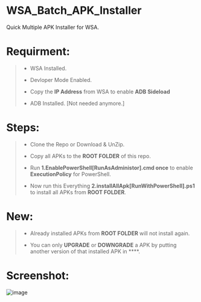 # WSA_Batch_APK_Installer
Quick Multiple APK Installer for WSA.

# Requirment:
> * WSA Installed.
> 
> * Devloper Mode Enabled.
> 
> * Copy the **IP Address** from WSA to enable **ADB Sideload**
> 
> * ADB Installed. [Not needed anymore.]

# Steps:

> * Clone the Repo or Download & UnZip.
> 
> * Copy all APKs to the **ROOT FOLDER** of this repo. 
> 
> * Run **1.EnablePowerShell[RunAsAdministor].cmd once** to enable **ExecutionPolicy** for PowerShell.
> 
> * Now run this Everything **2.installAllApk[RunWithPowerShell].ps1** to install all APKs from **ROOT FOLDER**.

# New:

> * Already installed APKs from **ROOT FOLDER** will not install again.
> 
> * You can only **UPGRADE** or **DOWNGRADE** a APK by putting another version of that installed APK in ****.

# Screenshot:

![image](https://user-images.githubusercontent.com/48239104/139120038-7f50f24c-eb18-48e7-880a-312e86ee7276.png)
